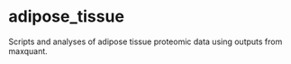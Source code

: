 # adipose_tissue
Scripts and analyses of adipose tissue proteomic data using outputs from maxquant. 
